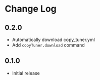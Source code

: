 # Change Log

## 0.2.0

- Automatically download copy_tuner.yml
- Add `copyTuner.download` command

## 0.1.0

- Initial release
